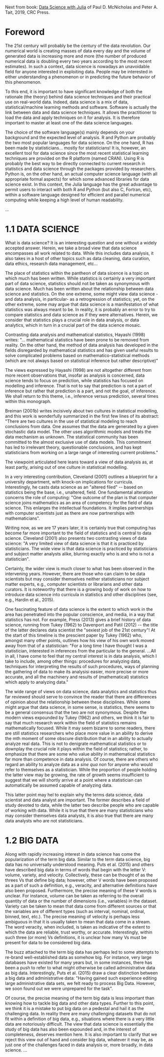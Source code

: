 
Next from book: [Data Science with Julia](https://www.amazon.com.mx/Data-Science-Julia-Paul-McNicholas/dp/1138499986) of Paul D. McNicholas and Peter A. Tait, 2019, CRC Press.

# Foreword

The 21st century will probably be the century of the data revolution. Our numerical world is creating masses of data every day and the volume of generated data is increasing more and more (the number of produced numerical data is doubling every two years according to the most recent estimates). In such a context, data sicence is nowadays an unavoidable field for anyone interested in exploiting data. People may be interested in either understanding a phenomenon or in predicting the future behavior of this phenomenon.

To this end, it is important to have significant knowledge of both the rationale (the theory) behind data science techniques and their practical use on real-world data. Indeed, data science is a mix of data, statistical/machine learning methods and software. Software is actually the link between data and data science techniques. It allows the practitioner to load the data and apply techniques on it for analysis. It is therefore important to master at least one of the data science languages.

The choice of the software language(s) mainly depends on your background and the expected level of analysis. R and Python are probably the two most popular languages for data science. On the one hand, R has been made by statisticians... mostly for statisticians! It is, however, an excellent tool for data science since the most recent statistical learning techniques are provided on the R platform (named CRAN). Using R is probably the best way to be directly connected to current research in statistics and data science through the packages provided by researchers. Python is, on the other hand, an actual computer science language (with all appropriate formal aspects) for which some advanced libraries for data science exist. In this context, the Julia language has the great advantage to permit users to interact with both R and Python (but also C, Fortran, etc), within a software language designed for efficient and parallel numerical computing while keeping a high level of human readability.

...


# 1.1 DATA SCIENCE

What is data science? It is an interesting question and one without a widely accepted answer. Herein, we take a broad view that data science encompasses all work related to data. While this includes data analysis, it also takes in a host of other topics such as data cleaning, data curation, data ethics, research data management, etc...

The place of statistics within the pantheon of data sicence is a topic on which much has been written. While statistics is certainly a very important part of data science, statistics should not be taken as synonymous with data science. Much has been written about the relationship between data science and statistics. On the one extreme, some might view data science -and data analysis, in particular- as a retrogression of statistics; yet, on the other extreme, some may argue that data science is a manifestation of what statistics was always meant to be. In reality, it is probably an error to try to compare statistics and data science as if they were alternatives. Herein, we consider that statistics plays a crucial role in data analysis, or data analytics, which in turn in a crucial part of the data science mosaic.


Contrasting data analysis and mathematical statistics, Hayashi (1998) writes: "... mathematical statistics have been prone to be removed from reality. On the other hand, the method of data analysis has developed in the fields disregarded by mathematical statistics and has given useful results to solve complicated problems based on mathematico-statistical methods (which are not always based on statistical inference but rather descriptive)"

The views expressed by Hayashi (1998) are not altogether different from more recent observations that, insofar as analysis is concerned, data science tends to focus on prediction, while statistics has focused on modelling and inference. That is not to say that prediction is not a part of inference but rather that prediction is a part, and not the goal, of inference. We shall return to this theme, i.e., inference versus prediction, several times within this monograph.

Breiman (2001b) writes incisively about two cultures in statistical modelling, and this work is wonderfully summarized in the first few lines of its abstract: "There are two cultures in the use of statistical modeling to reach conclusions from data. One assumes that the data are generated by a given stochastic data model. The other uses algorithmic models and treats the data mechanism as unknown. The statistical community has been committed to the almost exclusive use of data models. This commitment has led to irrelevant theory, questionable conclusions, and has kept statisticians from working on a large range of interesting current problems."

The viewpoint articulated here leans toward a view of data analysis as, at least partly, arising out of one culture in statistical modelling.

In a very interesting contribution, Cleveland (2001) outlines a blueprint for a university department, with knock-on implications for curricula. Interestingly, he casts data science as an "altered filed" -- based on statistics being the base, i.e., unaltered, field. One fundamental alteration concerns the role of computing: "One outcome of the plan is that computer science joins mathematics as an area of competency for the field of data science. This enlarges the intellectual foundations. It implies partnerships with computer scientists just as there are now partnerships with mathematicians".

Writing now, as we are 17 years later, it is certainly true that computing has become far more important to the field of statistics and is central to data science. Cleveland (2001) also presents two contrasting views of data science: "A very limited view of data science is that it is practiced by statisticians. The wide view is that data science is practiced by statisticians and subject matter analysts alike, blurring exactly who is and who is not a statistician".

Certainly, the wider view is much closer to what has been observed in the intervening years. However, there are those who can claim to be data scientists but may consider themselves neither statisticians nor subject matter experts, e.g., computer scientists or librarians and other data curators. It is noteworthy that there is a growing body of work on how to introduce data science into curricula in statistics and other disciplines (see, e.g., Hardin et al., 2015).

One fascinating feature of data science is the extent to which work in the area has penetrated into the popular conscience, and media, in a way that statistics has not. For example, Press (2013) gives a brief history of data science, running from Tukey (1962) to Davenport and Patil (2012) -- the title of the latter declares data scientist the "sexiest job of the 21st century"! At the start of this timeline is the prescient paper by Tukey (1962) who, amongst many other points, outlines how his view of his own work moved away from that of a statistician: "For a long time I have thought I was a statistician, interested in inferences from the particular to the general. ...All in all, I have come to feel that my central interest is in data analysis, which I take to include, among other things: procedures for analyzing data, techniques for interpreting the results of such procedures, ways of planning the gathering of data to make its analysisi easier, more precise or more accurate, and all the machinery and results of (mathematical) statistics which apply to analyzing data."

The wide range of views on data science, data analytics and statistics thus far reviewed should serve to convince the reader that there are differences of opinion about the relationship between these disciplines. While some might argue that data science, in some sense, is statistics, there seems to be a general consensus that the two are not synonymous. Despite the modern views expounded by Tukey (1962) and others, we think it is fair to say that much research work within the field of statistics remains mathematically focused. While it may seem bizarre to some readers, there are still statistics researchers who place more value in an ability to derive the mth moment of some obscure distribution that in an ability to actually analyze real data. This is not to denigrate mathematical statistics or to downplay the crucial role it plays within the field of statistics; rather, to emphasize that there are some who value ability in mathematical statistics far more than competence in data analysis. Of course, there are others who regard an ability to analyze data as a *sine qua non* for anyone who would refer to themselves as a statistician. While the proportion of people holding the latter view may be growing, the rate of growth seems insufficient to suggest that we will shortly arrive at a point where a statistician can automatically be assumed capable of analyzing data.

This latter point may hel to explain why the terms data science, data scientist and data analyst are important. The former describes a field of study devoted to data, while the latter two describe people who are capable of working with data. While it is true that there are many statisticians who may consider themselves data analysts, it is also true that there are many data analysts who are not statisticians.

# 1.2 BIG DATA

Along with rapidly increasing interest in data science has come the popularization of the term big data. Similar to the term data science, big data has no universally understood meaning. Puts et al. (2015) and others have described big data in terms of words that begin with the letter V: volume, variety, and velocity. Collectively, these can be thought of as the threes Vs that define big data; however, other V words have been proposed as a part of such a definition, e.g., veracity, and alternative definitions have also been proposed. Furthermore, the precise meaning of these V words is unclear. For instance, volume can be taken as referring to the overall quantity of data or the number of dimensions (i.e., variables) in the dataset. Variety can be taken to mean that data come from different sources or that the variables are of different types (such as interval, nominal, ordinal, binned, text, etc.). The precise meaning of velocity is perhaps less ambiguous in that it is usually taken to mean that data come in a stream. The word veracity, when included, is taken as indicative of the extent to which the data are reliable, trust worthy, or accurate. Interestingly, within such three (or more) Vs definitions, it is unclear how many Vs must be present for data to be considered big data.

The buzz attached to the term big data has perhaps led to some attempts to re-brand well-established data as somehow big. For instance, very large databases have existed for many years but, in some instances, there has been a push to refer to what might otherwise be called administrative data as big data. Interestingly, Puts et al. (2015) draw a clear distinction between a big data and administrative data: "Having gained such experience editing large administrative data sets, we felt ready to process Big Data. However, we soon found out we were unprepared for the task".


Of course, the precise meaning of the term big data is less important than knowing how to tackle big data and other data types. Further to this point, we think it is a mistake to put big data on a pedestal and hail it as the challenging data. In reality there are many challenging datasets that do not fit within a definition of big data, e.g., situations where there is a very little data are notoriously difficult. The view that data science is essentially the study of big data has also been expounded and, in the interest of completeness, deserves mention here. It is also important to clarify that we reject this view out of hand and consider big data, whatever it may be, as just one of the challenges faced in data analysis or, more broadly, in data science.
...


